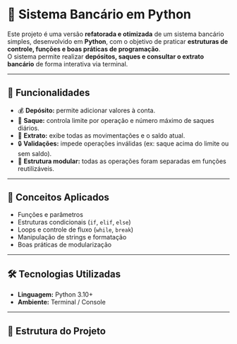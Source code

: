 # 🏦 Sistema Bancário em Python

Este projeto é uma versão **refatorada e otimizada** de um sistema bancário simples, desenvolvido em **Python**, com o objetivo de praticar **estruturas de controle, funções e boas práticas de programação**.  
O sistema permite realizar **depósitos, saques e consultar o extrato bancário** de forma interativa via terminal.

---

## 🚀 Funcionalidades

- 💰 **Depósito:** permite adicionar valores à conta.
- 💸 **Saque:** controla limite por operação e número máximo de saques diários.
- 📄 **Extrato:** exibe todas as movimentações e o saldo atual.
- 🔒 **Validações:** impede operações inválidas (ex: saque acima do limite ou sem saldo).
- 🧩 **Estrutura modular:** todas as operações foram separadas em funções reutilizáveis.

---

## 🧠 Conceitos Aplicados

- Funções e parâmetros
- Estruturas condicionais (`if`, `elif`, `else`)
- Loops e controle de fluxo (`while`, `break`)
- Manipulação de strings e formatação
- Boas práticas de modularização

---

## 🛠️ Tecnologias Utilizadas

- **Linguagem:** Python 3.10+
- **Ambiente:** Terminal / Console

---

## 📂 Estrutura do Projeto

